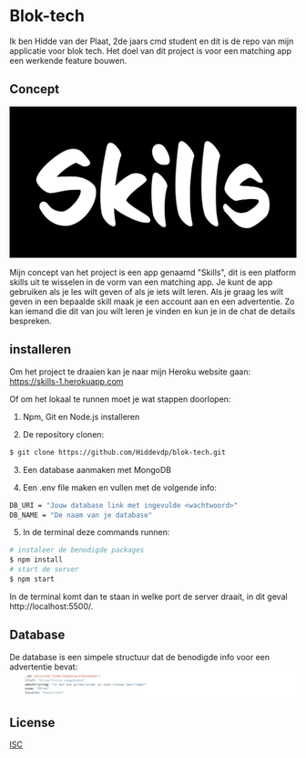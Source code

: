 # Blok-tech

Ik ben Hidde van der Plaat, 2de jaars cmd student en dit is de repo van mijn applicatie voor blok tech. Het doel van dit project is voor een matching app een werkende feature bouwen.

## Concept

![Logo](https://github.com/Hiddevdp/blok-tech/blob/main/static/media/logoblack.png)

Mijn concept van het project is een app genaamd "Skills", dit is een platform skills uit te wisselen in de vorm van een matching app. Je kunt de app gebruiken als je les wilt geven of als je iets wilt leren. Als je graag les wilt geven in een bepaalde skill maak je een account aan en een advertentie. Zo kan iemand die dit van jou wilt leren je vinden en kun je in de chat de details bespreken.

## installeren

Om het project te draaien kan je naar mijn Heroku website gaan:
https://skills-1.herokuapp.com


Of om het lokaal te runnen moet je wat stappen doorlopen:
1. Npm, Git en Node.js installeren

3. De repository clonen:
```bash
$ git clone https://github.com/Hiddevdp/blok-tech.git
```
3. Een database aanmaken met MongoDB

4. Een .env file maken en vullen met de volgende info:
```bash
DB_URI = "Jouw database link met ingevulde <wachtwoord>"
DB_NAME = "De naam van je database"
```


5. In de terminal deze commands runnen:
```bash
# instaleer de benodigde packages
$ npm install
# start de server
$ npm start
```
In de terminal komt dan te staan in welke port de server draait, in dit geval http://localhost:5500/.
## Database
De database is een simpele structuur dat de benodigde info voor een advertentie bevat:
![DB](https://github.com/Hiddevdp/blok-tech/blob/main/static/media/Dbss.jpg)
## License

[ISC](https://github.com/Hiddevdp/blok-tech/blob/main/LICENSE)
